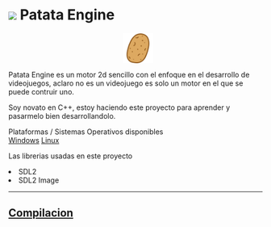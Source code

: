 # <img draggable=false src = "assets/icon/patata_icon_16.avif" width=24 style="image-rendering: pixelated;"> Patata Engine 
<img draggable=false src = "assets/icon/patata_icon.svg" width=60 align=center style="margin:0 45%;"><p style="">Patata Engine es un motor 2d sencillo con el enfoque en el desarrollo de videojuegos, aclaro no es un videojuego es solo un motor en el que se puede contruir uno.</p>
<p>Soy novato en C++, estoy haciendo este proyecto para aprender y pasarmelo bien desarrollandolo.</p>

Plataformas / Sistemas Operativos disponibles<br>
[Windows]() [Linux]()

Las librerias usadas en este proyecto
<li>SDL2</li>
<li>SDL2 Image</li>

<hr>

## [Compilacion](docs/null)